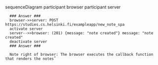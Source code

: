 sequenceDiagram
      participant browser
      participant server

      ### Answer ###
      browser->>server: POST https://studies.cs.helsinki.fi/exampleapp/new_note_spa
      activate server
      server-->>browser: (201) {message: "note created"} message: "note created"
      deactivate server
      ### Answer ###

      Note right of browser: The browser executes the callback function that renders the notes˚